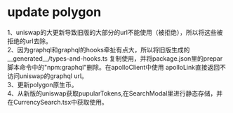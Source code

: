 # update polygon
1、uniswap的大更新导致旧版的大部分的url不能使用（被拒绝），所以将这些被拒绝的url去除。  
2、因为graphql和graphql的hooks牵扯有点大，所以将旧版生成的__generated__/types-and-hooks.ts
复制使用，并将package.json里的prepar脚本命令中的\"npm:graphql\"删除。在apolloClient中使用
apolloLink直接返回不访问uniswap的graphql url。  
3、更新polygon原生币。  
4、从新版的uniswap获取pupularTokens,在SearchModal里进行静态存储，并在CurrencySearch.tsx中获取使用。